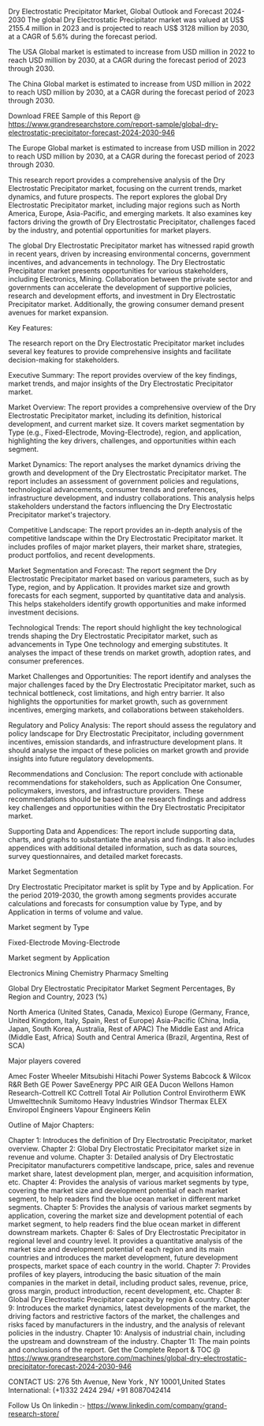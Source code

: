 Dry Electrostatic Precipitator Market, Global Outlook and Forecast 2024-2030
The global Dry Electrostatic Precipitator market was valued at US$ 2155.4 million in 2023 and is projected to reach US$ 3128 million by 2030, at a CAGR of 5.6% during the forecast period.

The USA Global market is estimated to increase from USD million in 2022 to reach USD million by 2030, at a CAGR during the forecast period of 2023 through 2030.

The China Global market is estimated to increase from USD million in 2022 to reach USD million by 2030, at a CAGR during the forecast period of 2023 through 2030.

Download FREE Sample of this Report @ https://www.grandresearchstore.com/report-sample/global-dry-electrostatic-precipitator-forecast-2024-2030-946

The Europe Global market is estimated to increase from USD million in 2022 to reach USD million by 2030, at a CAGR during the forecast period of 2023 through 2030.

This research report provides a comprehensive analysis of the Dry Electrostatic Precipitator market, focusing on the current trends, market dynamics, and future prospects. The report explores the global Dry Electrostatic Precipitator market, including major regions such as North America, Europe, Asia-Pacific, and emerging markets. It also examines key factors driving the growth of Dry Electrostatic Precipitator, challenges faced by the industry, and potential opportunities for market players.

The global Dry Electrostatic Precipitator market has witnessed rapid growth in recent years, driven by increasing environmental concerns, government incentives, and advancements in technology. The Dry Electrostatic Precipitator market presents opportunities for various stakeholders, including Electronics, Mining. Collaboration between the private sector and governments can accelerate the development of supportive policies, research and development efforts, and investment in Dry Electrostatic Precipitator market. Additionally, the growing consumer demand present avenues for market expansion.

Key Features:

The research report on the Dry Electrostatic Precipitator market includes several key features to provide comprehensive insights and facilitate decision-making for stakeholders.

Executive Summary: The report provides overview of the key findings, market trends, and major insights of the Dry Electrostatic Precipitator market.

Market Overview: The report provides a comprehensive overview of the Dry Electrostatic Precipitator market, including its definition, historical development, and current market size. It covers market segmentation by Type (e.g., Fixed-Electrode, Moving-Electrode), region, and application, highlighting the key drivers, challenges, and opportunities within each segment.

Market Dynamics: The report analyses the market dynamics driving the growth and development of the Dry Electrostatic Precipitator market. The report includes an assessment of government policies and regulations, technological advancements, consumer trends and preferences, infrastructure development, and industry collaborations. This analysis helps stakeholders understand the factors influencing the Dry Electrostatic Precipitator market's trajectory.

Competitive Landscape: The report provides an in-depth analysis of the competitive landscape within the Dry Electrostatic Precipitator market. It includes profiles of major market players, their market share, strategies, product portfolios, and recent developments.

Market Segmentation and Forecast: The report segment the Dry Electrostatic Precipitator market based on various parameters, such as by Type, region, and by Application. It provides market size and growth forecasts for each segment, supported by quantitative data and analysis. This helps stakeholders identify growth opportunities and make informed investment decisions.

Technological Trends: The report should highlight the key technological trends shaping the Dry Electrostatic Precipitator market, such as advancements in Type One technology and emerging substitutes. It analyses the impact of these trends on market growth, adoption rates, and consumer preferences.

Market Challenges and Opportunities: The report identify and analyses the major challenges faced by the Dry Electrostatic Precipitator market, such as technical bottleneck, cost limitations, and high entry barrier. It also highlights the opportunities for market growth, such as government incentives, emerging markets, and collaborations between stakeholders.

Regulatory and Policy Analysis: The report should assess the regulatory and policy landscape for Dry Electrostatic Precipitator, including government incentives, emission standards, and infrastructure development plans. It should analyse the impact of these policies on market growth and provide insights into future regulatory developments.

Recommendations and Conclusion: The report conclude with actionable recommendations for stakeholders, such as Application One Consumer, policymakers, investors, and infrastructure providers. These recommendations should be based on the research findings and address key challenges and opportunities within the Dry Electrostatic Precipitator market.

Supporting Data and Appendices: The report include supporting data, charts, and graphs to substantiate the analysis and findings. It also includes appendices with additional detailed information, such as data sources, survey questionnaires, and detailed market forecasts.

Market Segmentation

Dry Electrostatic Precipitator market is split by Type and by Application. For the period 2019-2030, the growth among segments provides accurate calculations and forecasts for consumption value by Type, and by Application in terms of volume and value.

Market segment by Type

Fixed-Electrode
Moving-Electrode

Market segment by Application

Electronics
Mining
Chemistry
Pharmacy
Smelting

Global Dry Electrostatic Precipitator Market Segment Percentages, By Region and Country, 2023 (%)

North America (United States, Canada, Mexico)
Europe (Germany, France, United Kingdom, Italy, Spain, Rest of Europe)
Asia-Pacific (China, India, Japan, South Korea, Australia, Rest of APAC)
The Middle East and Africa (Middle East, Africa)
South and Central America (Brazil, Argentina, Rest of SCA)

Major players covered

Amec Foster Wheeler
Mitsubishi Hitachi Power Systems
Babcock & Wilcox
R&R Beth
GE Power
SaveEnergy
PPC AIR
GEA
Ducon
Wellons
Hamon Research-Cottrell
KC Cottrell
Total Air Pollution Control
Envirotherm
EWK Umwelttechnik
Sumitomo Heavy Industries
Windsor
Thermax
ELEX
Enviropol Engineers
Vapour Engineers
Kelin

Outline of Major Chapters:

Chapter 1: Introduces the definition of Dry Electrostatic Precipitator, market overview.
Chapter 2: Global Dry Electrostatic Precipitator market size in revenue and volume.
Chapter 3: Detailed analysis of Dry Electrostatic Precipitator manufacturers competitive landscape, price, sales and revenue market share, latest development plan, merger, and acquisition information, etc.
Chapter 4: Provides the analysis of various market segments by type, covering the market size and development potential of each market segment, to help readers find the blue ocean market in different market segments.
Chapter 5: Provides the analysis of various market segments by application, covering the market size and development potential of each market segment, to help readers find the blue ocean market in different downstream markets.
Chapter 6: Sales of Dry Electrostatic Precipitator in regional level and country level. It provides a quantitative analysis of the market size and development potential of each region and its main countries and introduces the market development, future development prospects, market space of each country in the world.
Chapter 7: Provides profiles of key players, introducing the basic situation of the main companies in the market in detail, including product sales, revenue, price, gross margin, product introduction, recent development, etc.
Chapter 8: Global Dry Electrostatic Precipitator capacity by region & country.
Chapter 9: Introduces the market dynamics, latest developments of the market, the driving factors and restrictive factors of the market, the challenges and risks faced by manufacturers in the industry, and the analysis of relevant policies in the industry.
Chapter 10: Analysis of industrial chain, including the upstream and downstream of the industry.
Chapter 11: The main points and conclusions of the report.
Get the Complete Report & TOC @ https://www.grandresearchstore.com/machines/global-dry-electrostatic-precipitator-forecast-2024-2030-946

CONTACT US:
276 5th Avenue, New York , NY 10001,United States
International: (+1)332 2424 294/ +91 8087042414

Follow Us On linkedin :- https://www.linkedin.com/company/grand-research-store/
